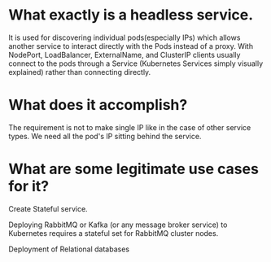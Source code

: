 # What exactly is a headless service.
It is used for discovering individual pods(especially IPs) which allows another service to interact directly with the Pods instead of a proxy. With NodePort, LoadBalancer, ExternalName, and ClusterIP clients usually connect to the pods through a Service (Kubernetes Services simply visually explained) rather than connecting directly.

# What does it accomplish?
The requirement is not to make single IP like in the case of other service types. We need all the pod's IP sitting behind the service.

# What are some legitimate use cases for it?
Create Stateful service.

Deploying RabbitMQ or Kafka (or any message broker service) to Kubernetes requires a stateful set for RabbitMQ cluster nodes.

Deployment of Relational databases


